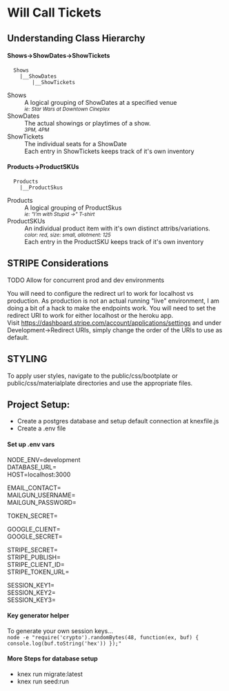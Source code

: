 # Will Call Tickets

## Understanding Class Hierarchy
#### Shows->ShowDates->ShowTickets
```
  Shows  
    |__ShowDates
        |__ShowTickets
```
<dl>
  <dt>Shows</dt>
    <dd>A logical grouping of ShowDates at a specified venue<br/>
    <em><small>ie: Star Wars at Downtown Cineplex</small></em></dd>
  <dt>ShowDates</dt>
    <dd>The actual showings or playtimes of a show. <br/>
    <em><small>3PM, 4PM</small></em></dd>
  <dt>ShowTickets</dt>
    <dd>The individual seats for a ShowDate</dd>  
    <dd>Each entry in ShowTickets keeps track of it's own inventory</dd>
</dl>
  

#### Products->ProductSKUs
```
  Products  
    |__ProductSkus
```
<dl>
  <dt>Products</dt>
  <dd>A logical grouping of ProductSkus<br/>
    <em><small>ie: &quot;I'm with Stupid ->&quot; T-shirt</small></em></dd>
  <dt>ProductSKUs</dt>
    <dd>An individual product item with it's own distinct attribs/variations. <br/>
    <em><small>color: red, size: small, allotment: 125</small></em></dd>
    <dd>Each entry in the ProductSKU keeps track of it's own inventory</dd>
</dl>
  
  
## STRIPE Considerations
TODO Allow for concurrent prod and dev environments  

You will need to configure the redirect url to work for localhost vs production. As 
production is not an actual running "live" environment, I am doing a bit of a hack 
to make the endpoints work. You will need to set the redirect URI to work for either 
localhost or the heroku app.   
Visit https://dashboard.stripe.com/account/applications/settings
and under Development->Redirect URIs, simply change the order of the URIs to use as 
default. 

## STYLING
To apply user styles, navigate to the public/css/bootplate or public/css/materialplate 
directories and use the appropriate files.

## Project Setup:
+ Create a postgres database and setup default connection at knexfile.js 
+ Create a .env file 


#### Set up .env vars
NODE_ENV=development  
DATABASE_URL=  
HOST=localhost:3000

EMAIL_CONTACT=  
MAILGUN_USERNAME=  
MAILGUN_PASSWORD=

TOKEN_SECRET=

GOOGLE_CLIENT=  
GOOGLE_SECRET=

STRIPE_SECRET=  
STRIPE_PUBLISH=  
STRIPE_CLIENT_ID=  
STRIPE_TOKEN_URL=

SESSION_KEY1=  
SESSION_KEY2=  
SESSION_KEY3=


#### Key generator helper
To generate your own session keys...  
```node -e "require('crypto').randomBytes(48, function(ex, buf) { console.log(buf.toString('hex')) });"```


#### More Steps for database setup
+ knex run migrate:latest
+ knex run seed:run